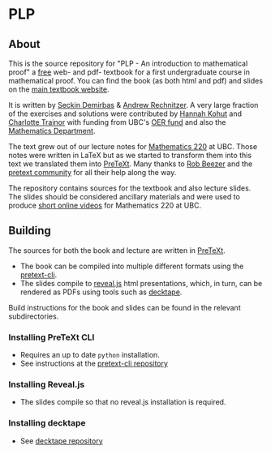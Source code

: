 # PLP 

## About

This is the source repository for 
"PLP - An introduction to mathematical proof"
a [free](https://creativecommons.org/licenses/by-nc-sa/4.0/) web- and pdf- textbook for a first undergraduate course in mathematical proof. You can find the book (as both html and pdf) and slides on the [main textbook website](https://www.math.ubc.ca/~PLP).


It is written by [Seckin Demirbas](https://personal.math.ubc.ca/~s.demirbas/) & [Andrew Rechnitzer](https://personal.math.ubc.ca/~andrewr/front_page.html). A very large fraction of the exercises and solutions were contributed by  [Hannah Kohut](https://www.math.ubc.ca/user/2920) and [Charlotte Trainor](https://www.math.ubc.ca/user/2576) with funding from UBC's [OER fund](https://oerfund.open.ubc.ca/) and also the [Mathematics Department](https://www.math.ubc.ca/).

The text grew out of our lecture notes for [Mathematics 220](https://www.calendar.ubc.ca/vancouver/courses.cfm?page=code&code=MATH#220) at UBC. Those notes were written in LaTeX but as we started to transform them into this text we translated them into [PreTeXt](https://pretextbook.org/). Many thanks to [Rob Beezer](http://buzzard.ups.edu/) and the [pretext community](https://groups.google.com/g/pretext-support) for all their help along the way.

The repository contains sources for the textbook and also lecture slides. The slides should be considered ancillary materials and were used to produce [short online videos](https://www.youtube.com/playlist?list=PLsZ5tCZabvkCNItGgafhVqzekTwEbHyYk) for Mathematics 220 at UBC.

## Building
The sources for both the book and lecture are written in [PreTeXt](https://pretextbook.org/).
* The book can be compiled into multiple different formats using the [pretext-cli](https://pretextbook.org/doc/guide/html/processing-CLI.html).
* The slides compile to [reveal.js](https://revealjs.com/) html presentations, which, in turn, can be rendered as PDFs using tools such as [decktape](https://github.com/astefanutti/decktape).

Build instructions for the book and slides can be found in the relevant subdirectories.

### Installing PreTeXt CLI
* Requires an up to date `python` installation.
* See instructions at the [pretext-cli repository](https://github.com/PreTeXtBook/pretext-cli/)

### Installing Reveal.js
* The slides compile so that no reveal.js installation is required.

### Installing decktape
* See [decktape repository](https://github.com/astefanutti/decktape)




